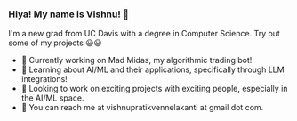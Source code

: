 ### Hiya! My name is Vishnu! 🤭

I'm a new grad from UC Davis with a degree in Computer Science. 
Try out some of my projects 😃😃

- 🤠 Currently working on Mad Midas, my algorithmic trading bot!
- 😤 Learning about AI/ML and their applications, specifically through LLM integrations!
- 🤩 Looking to work on exciting projects with exciting people, especially in the AI/ML space.
- 🦾 You can reach me at vishnupratikvennelakanti at gmail dot com.
  

<!--
**vvennela/vvennela** is a ✨ _special_ ✨ repository because its `README.md` (this file) appears on your GitHub profile.

Here are some ideas to get you started:

- 🔭 I’m currently working on ...
- 🌱 I’m currently learning ...
- 👯 I’m looking to collaborate on ...
- 🤔 I’m looking for help with ...
- 💬 Ask me about ...
- 📫 How to reach me: ...
- 😄 Pronouns: ...
- ⚡ Fun fact: ...
-->
